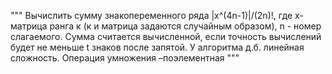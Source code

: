 """
Вычислить сумму знакопеременного ряда |х^(4n-1)|/(2n)!,
где х-матрица ранга к (к и матрица задаются случайным образом),
n - номер слагаемого. Сумма считается вычисленной, если точность вычислений будет не меньше t знаков после запятой.
 У алгоритма д.б. линейная сложность. Операция умножения –поэлементная
"""
